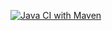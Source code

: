 [![Java CI with Maven](https://github.com/mierzvoj/mock-5-ci-java/actions/workflows/maven.yml/badge.svg)](https://github.com/mierzvoj/mock-5-ci-java/actions/workflows/maven.yml)
